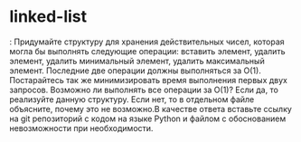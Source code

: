# linked-list
: Придумайте структуру для хранения действительных чисел, которая могла бы выполнять следующие операции: вставить элемент, удалить элемент, удалить минимальный элемент, удалить максимальный элемент. Последние две операции должны выполняться за O(1). Постарайтесь так же минимизировать время выполнения первых двух запросов. Возможно ли выполнять все операции за O(1)? Если да, то реализуйте данную структуру. Если нет, то в отдельном файле объясните, почему это не возможно.В качестве ответа вставьте ссылку на git репозиторий с кодом на языке Python и файлом с обоснованием невозможности при необходимости.

